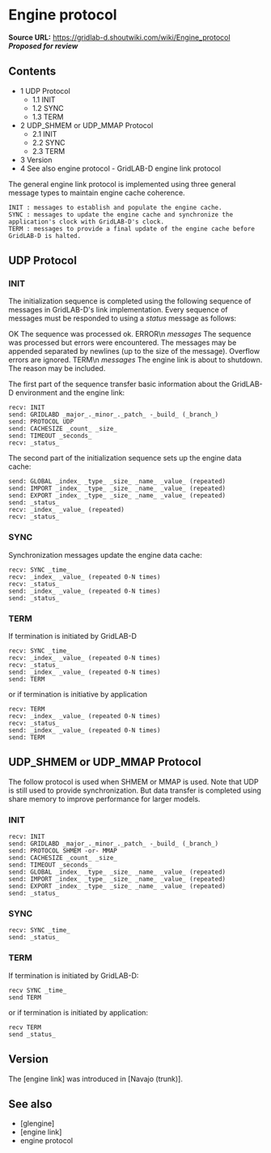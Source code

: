 # Engine protocol

**Source URL:** https://gridlab-d.shoutwiki.com/wiki/Engine_protocol
**_Proposed for review_**

## Contents

  * 1 UDP Protocol
    * 1.1 INIT
    * 1.2 SYNC
    * 1.3 TERM
  * 2 UDP_SHMEM or UDP_MMAP Protocol
    * 2.1 INIT
    * 2.2 SYNC
    * 2.3 TERM
  * 3 Version
  * 4 See also
engine protocol \- GridLAB-D engine link protocol 

The general engine link protocol is implemented using three general message types to maintain engine cache coherence. 

    INIT : messages to establish and populate the engine cache.
    SYNC : messages to update the engine cache and synchronize the application's clock with GridLAB-D's clock.
    TERM : messages to provide a final update of the engine cache before GridLAB-D is halted.

## UDP Protocol

### INIT

The initialization sequence is completed using the following sequence of messages in GridLAB-D's link implementation. Every sequence of messages must be responded to using a _status_ message as follows: 

OK
    The sequence was processed ok.
ERROR\n _messages_
    The sequence was processed but errors were encountered. The messages may be appended separated by newlines (up to the size of the message). Overflow errors are ignored.
TERM\n _messages_
    The engine link is about to shutdown. The reason may be included.

The first part of the sequence transfer basic information about the GridLAB-D environment and the engine link: 
    
    
    recv: INIT
    send: GRIDLABD _major_._minor_._patch_ -_build_ (_branch_)
    send: PROTOCOL UDP
    send: CACHESIZE _count_ _size_
    send: TIMEOUT _seconds_
    recv: _status_
    

The second part of the initialization sequence sets up the engine data cache: 
    
    
    send: GLOBAL _index_ _type_ _size_ _name_ _value_ (repeated)
    send: IMPORT _index_ _type_ _size_ _name_ _value_ (repeated)
    send: EXPORT _index_ _type_ _size_ _name_ _value_ (repeated)
    send: _status_
    recv: _index_ _value_ (repeated)
    recv: _status_
    

### SYNC

Synchronization messages update the engine data cache: 
    
    
    recv: SYNC _time_
    recv: _index_ _value_ (repeated 0-N times)
    recv: _status_
    send: _index_ _value_ (repeated 0-N times)
    send: _status_
    

### TERM

If termination is initiated by GridLAB-D 
    
    
    recv: SYNC _time_
    recv: _index_ _value_ (repeated 0-N times)
    recv: _status_
    send: _index_ _value_ (repeated 0-N times)
    send: TERM
    

or if termination is initiative by application 
    
    
    recv: TERM 
    recv: _index_ _value_ (repeated 0-N times)
    recv: _status_
    send: _index_ _value_ (repeated 0-N times)
    send: TERM
    

## UDP_SHMEM or UDP_MMAP Protocol

The follow protocol is used when SHMEM or MMAP is used. Note that UDP is still used to provide synchronization. But data transfer is completed using share memory to improve performance for larger models. 

### INIT
    
    
    recv: INIT
    send: GRIDLABD _major_._minor_._patch_ -_build_ (_branch_)
    send: PROTOCOL SHMEM -or- MMAP
    send: CACHESIZE _count_ _size_
    send: TIMEOUT _seconds_
    send: GLOBAL _index_ _type_ _size_ _name_ _value_ (repeated)
    send: IMPORT _index_ _type_ _size_ _name_ _value_ (repeated)
    send: EXPORT _index_ _type_ _size_ _name_ _value_ (repeated)
    send: _status_
    

### SYNC
    
    
    recv: SYNC _time_
    send: _status_
    

### TERM

If termination is initiated by GridLAB-D: 
    
    
    recv SYNC _time_
    send TERM
    

or if termination is initiated by application: 
    
    
    recv TERM
    send _status_
    

## Version

The [engine link] was introduced in [Navajo (trunk)]. 

## See also

  * [glengine]
  * [engine link]
  * engine protocol


